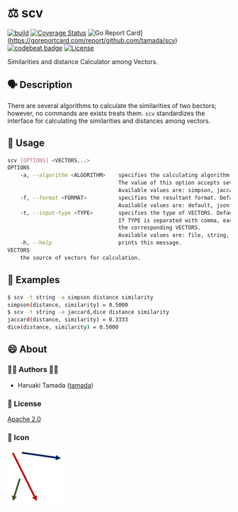 # :balance_scale: scv

[![build](https://github.com/tamada/scv/actions/workflows/build.yml/badge.svg)](https://github.com/tamada/scv/actions/workflows/build.yml)
 [![Coverage Status](https://coveralls.io/repos/github/tamada/scv/badge.svg?branch=setup_ci)](https://coveralls.io/github/tamada/scv?branch=setup_ci)
 ![Go Report Card](https://goreportcard.com/badge/github.com/tamada/scv)](https://goreportcard.com/report/github.com/tamada/scv)
[![codebeat badge](https://codebeat.co/badges/5221e6ba-da64-45c1-8b13-f833f678e3b9)](https://codebeat.co/projects/github-com-tamada-scv-main)
[![License](https://img.shields.io/badge/License-Apache%202.0-blue.svg?logo=spdx)](https://github.com/tamada/scv/blob/main/LICENSE)

Similarities and distance Calculator among Vectors.

## :speaking_head: Description

There are several algorithms to calculate the similarities of two bectors; however, no commands are exists treats them.
`scv` standardizes the interface for calculating the similarities and distances among vectors.


## :runner: Usage

```sh
scv [OPTIONS] <VECTORS...>
OPTIONS
    -a, --algorithm <ALGORITHM>    specifies the calculating algorithm.  This option is mandatory.
                                   The value of this option accepts several values separated with comma.
                                   Available values are: simpson, jaccard, dice, and cosine.
    -f, --format <FORMAT>          specifies the resultant format. Default is default.
                                   Available values are: default, json, and xml.
    -t, --input-type <TYPE>        specifies the type of VECTORS. Default is file.
                                   If TYPE is separated with comma, each type shows
                                   the corresponding VECTORS.
                                   Available values are: file, string, and json.
    -h, --help                     prints this message.
VECTORS
    the source of vectors for calculation.
```

## :athletic_shoe: Examples

```sh
$ scv -t string -a simpson distance similarity
simpson(distance, similarity) = 0.5000
$ scv -t string -a jaccard,dice distance similarity
jaccard(distance, similarity) = 0.3333
dice(distance, similarity) = 0.5000
```

## :smile: About

### :man_office_worker: Authors :woman_office_worker:

* Haruaki Tamada ([tamada](https://github.com/tamada))

### :scroll: License

[Apache 2.0](https://github.com/tamada/scv/blob/main/LICENSE)

### :jack_o_lantern: Icon

![Icon](https://github.com/tamada/scv/blob/main/docs/static/images/scv.png)
